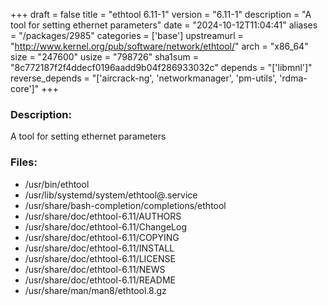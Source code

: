 +++
draft = false
title = "ethtool 6.11-1"
version = "6.11-1"
description = "A tool for setting ethernet parameters"
date = "2024-10-12T11:04:41"
aliases = "/packages/2985"
categories = ['base']
upstreamurl = "http://www.kernel.org/pub/software/network/ethtool/"
arch = "x86_64"
size = "247600"
usize = "798726"
sha1sum = "8c772187f2f4ddecf0196aadd9b04f286933032c"
depends = "['libmnl']"
reverse_depends = "['aircrack-ng', 'networkmanager', 'pm-utils', 'rdma-core']"
+++
### Description: 
A tool for setting ethernet parameters

### Files: 
* /usr/bin/ethtool
* /usr/lib/systemd/system/ethtool@.service
* /usr/share/bash-completion/completions/ethtool
* /usr/share/doc/ethtool-6.11/AUTHORS
* /usr/share/doc/ethtool-6.11/ChangeLog
* /usr/share/doc/ethtool-6.11/COPYING
* /usr/share/doc/ethtool-6.11/INSTALL
* /usr/share/doc/ethtool-6.11/LICENSE
* /usr/share/doc/ethtool-6.11/NEWS
* /usr/share/doc/ethtool-6.11/README
* /usr/share/man/man8/ethtool.8.gz
